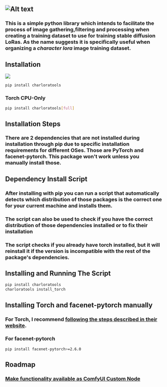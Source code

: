 ## ![Alt text](https://res.cloudinary.com/ducarqe1h/image/upload/v1726127296/clt_banner_w5hpan.png)

### This is a simple python library which intends to **facilitate the process of image gathering,filtering and processing when creating a training dataset to use for training stable diffusion LoRas**. As the name suggests it is specifically useful when organizing a *character lora* image training dataset.



## Installation

<a href=https://pypi.org/project/charloratools/><img src=https://pypi.org/static/images/logo-small.8998e9d1.svg></img></a>

```bash
pip install charloratools
```
### Torch CPU-Only
```bash 
pip install charloratools[full]
```
## Installation Steps

### There are 2 dependencies that are not installed during installation through pip due to specific installation requirements for different OSes. Those are **PyTorch** and **facenet-pytorch**. This package won't work unless you **manually install those**.

## Dependency Install Script

### After installing with pip you can run a **script that automatically detects which distribution of those packages is the correct one for your current machine and installs them**.

### The script can also be used to check if you have the correct distribution of those dependencies installed or to fix their installation

### The script checks if you already have torch installed, but it will reinstall it if the version is incompatible with the rest of the package's dependencies.

## Installing and Running The Script

```bash
pip install charloratools
charloratools install_torch
```
## Installing Torch and facenet-pytorch manually

### For Torch, I recommend [following the steps described in their website](https://pytorch.org/get-started/locally/).

### For facenet-pytorch

```bash
pip install facenet-pytorch>=2.6.0
```


## Roadmap

### [Make functionality available as ComfyUI Custom Node](https://github.com/svdC1/comfy-ui-lora-dataset-tools)
